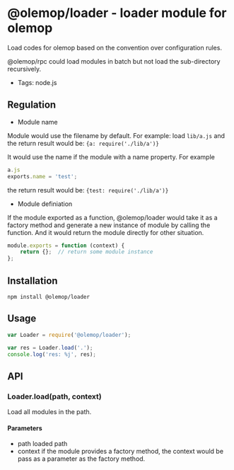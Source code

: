 # @olemop/loader - loader module for olemop

Load codes for olemop based on the convention over configuration rules.

@olemop/rpc could load modules in batch but not load the sub-directory recursively.

- Tags: node.js

## Regulation

- Module name

Module would use the filename by default. For example: load ```lib/a.js``` and the return result would be: ```{a: require('./lib/a')}```

It would use the name if the module with a name property. For example

```javascript
a.js
exports.name = 'test';
```
the return result would be: ```{test: require('./lib/a')}```

- Module definiation

If the module exported as a function, @olemop/loader would take it as a factory method and generate a new instance of module by calling the function. And it would return the module directly for other situation.

```javascript
module.exports = function (context) {
	return {};	// return some module instance
};
```

## Installation

```
npm install @olemop/loader
```

## Usage

``` javascript
var Loader = require('@olemop/loader');

var res = Loader.load('.');
console.log('res: %j', res);
```

## API

### Loader.load(path, context)

Load all modules in the path.

#### Parameters

- path loaded path
- context if the module provides a factory method, the context would be pass as a parameter as the factory method.
